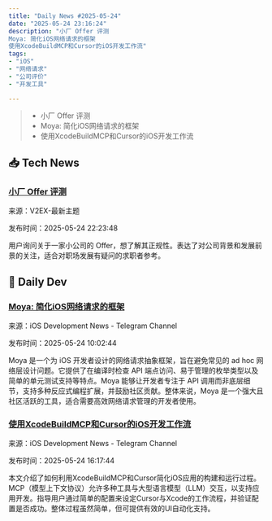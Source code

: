 ```yaml
---
title: "Daily News #2025-05-24"
date: "2025-05-24 23:16:24"
description: "小厂 Offer 评测
Moya: 简化iOS网络请求的框架
使用XcodeBuildMCP和Cursor的iOS开发工作流"
tags: 
- "iOS"
- "网络请求"
- "公司评价"
- "开发工具"

---
```


> - 小厂 Offer 评测
> - Moya: 简化iOS网络请求的框架
> - 使用XcodeBuildMCP和Cursor的iOS开发工作流

## 📥 Tech News

### [小厂 Offer 评测](https://www.v2ex.com/t/1134084)

来源：V2EX-最新主题

发布时间：2025-05-24 22:23:48

用户询问关于一家小公司的 Offer，想了解其正规性。表达了对公司背景和发展前景的关注，适合对职场发展有疑问的求职者参考。

## 💾 Daily Dev

### [Moya: 简化iOS网络请求的框架](https://github.com/Moya/Moya)

来源：iOS Development News - Telegram Channel

发布时间：2025-05-24 10:02:44

Moya 是一个为 iOS 开发者设计的网络请求抽象框架，旨在避免常见的 ad hoc 网络层设计问题。它提供了在编译时检查 API 端点访问、易于管理的枚举类型以及简单的单元测试支持等特点。Moya 能够让开发者专注于 API 调用而非底层细节，支持多种反应式编程扩展，并鼓励社区贡献。整体来说，Moya 是一个强大且社区活跃的工具，适合需要高效网络请求管理的开发者使用。

### [使用XcodeBuildMCP和Cursor的iOS开发工作流](https://dimillian.medium.com/agentic-ios-workflow-with-xcodebuildmcp-and-cursor-4cee793845a3?source=rss-b067c9115d59------2)

来源：iOS Development News - Telegram Channel

发布时间：2025-05-24 16:17:44

本文介绍了如何利用XcodeBuildMCP和Cursor简化iOS应用的构建和运行过程。MCP（模型上下文协议）允许多种工具与大型语言模型（LLM）交互，以支持应用开发。指导用户通过简单的配置来设定Cursor与Xcode的工作流程，并验证配置是否成功。整体过程虽然简单，但可提供有效的UI自动化支持。
